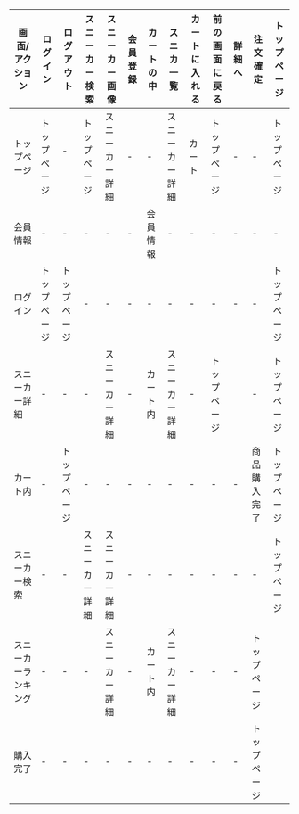 |画面/アクション|ログイン|ログアウト|スニーカー検索|スニーカー画像|会員登録|カートの中|スニカ一覧|カートに入れる|前の画面に戻る|詳細へ|注文確定|トップページ|
|-------------|---------|---------|--------|--------|--------|---------|--------|--------------|-------------|------|--------|------------|
|トップページ|トップページ|- 　 |トップページ|スニーカー詳細|-       |-        |スニーカー詳細|カート         |トップページ|-      |-       |トップページ|
|会員情報|-|-|-|-|-|会員情報|-|-|-|-|-|-|
|ログイン|トップページ|トップページ|-|-|-|-|-|-|-|-|-|トップページ|
|スニーカー詳細|-|-|-|スニーカー詳細|-|カート内|スニーカー詳細|-|トップページ||-|トップページ|
|カート内|-|トップページ|-|-|-|-|-|-|-|-|商品購入完了|トップページ|
|スニーカー検索|-|-|スニーカー詳細| スニーカー詳細|-|-|-|-|-|-|-|トップページ|
|スニーカーランキング|-|-|-|スニーカー詳細|-|カート内|スニーカー詳細|-|-|-|トップページ|
|購入完了|-|-|-|-|-|-|-|-|-|-|トップページ|
